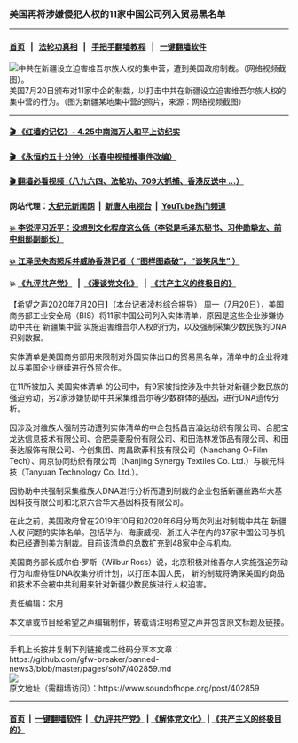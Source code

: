 ### 美国再将涉嫌侵犯人权的11家中国公司列入贸易黑名单
------------------------

#### [首页](https://github.com/gfw-breaker/banned-news3/blob/master/README.md) &nbsp;&nbsp;|&nbsp;&nbsp; [法轮功真相](https://github.com/begood0513/basic/blob/master/README.md)  &nbsp;&nbsp;|&nbsp;&nbsp; [手把手翻墙教程](https://github.com/gfw-breaker/guides/wiki)  &nbsp;&nbsp;|&nbsp;&nbsp; [一键翻墙软件](https://github.com/gfw-breaker/nogfw/blob/master/README.md)  



<div><img alt="中共在新疆设立迫害维吾尔族人权的集中营，遭到美国政府制裁。（网络视频截图）。" src="https://img.soundofhope.org/2020-02/1582234989041.jpg"/>
<br/><figcaption class="caption">
 美国7月20日颁布对11家中企的制裁，以打击中共在新疆设立迫害维吾尔族人权的集中营的行为。（图为新疆某地集中营的照片，来源：网络视频截图）
</figcaption></div><hr/>

#### [ 🎬  《红墙的记忆》- 4.25中南海万人和平上访纪实](http://141.164.39.94:10000/videos/legend/425.html)

#### [ 🎬  《永恒的五十分钟》（长春电视插播事件改编） ](http://141.164.39.94:10000/videos/news/ComingForYou-2.html)

#### [ 🎬  翻墙必看视频（八九六四、法轮功、709大抓捕、香港反送中 ...）](https://github.com/gfw-breaker/links/blob/master/banned.md)

#### 网站代理：[大纪元新闻网](http://167.172.10.89:10080/gb/) &nbsp;|&nbsp; [新唐人电视台](http://167.172.10.89:8808/gb/) &nbsp;|&nbsp; [YouTube热门频道](http://158.247.203.241/youtube.html)

#### [ 💥 李锐评习近平：没想到文化程度这么低（李锐是毛泽东秘书、习仲勋挚友、前中组部副部长）](http://141.164.39.94:10000/videos/res/Communist/lirui-xi.html)

#### [ 💥 江泽民失态怒斥并威胁香港记者（ “图样图森破”，“谈笑风生” ）](http://141.164.39.94:10000/videos/res/realjzm/naive.html)

####  💥 [《九评共产党》](http://141.164.39.94:10000/videos/res/jiuping/) &nbsp; |&nbsp; [《漫谈党文化》](http://141.164.39.94:10000/videos/res/mtdwh/) &nbsp; |&nbsp; [《共产主义的终极目的》](http://141.164.39.94:10000/videos/res/zjmd/)  

<div><div class="Content__Wrapper sc-1bvya0-0 grZQxZ">
 <p class="meta-top">
  <span class="meta">
   【希望之声2020年7月20日】（本台记者凌杉综合报导）
  </span>
  周一（7月20日），美国商务部工业安全局（BIS）将11家中国公司列入实体清单，原因是这些企业涉嫌协助中共在
  <ok href="/term/8160">
   新疆集中营
  </ok>
  实施迫害维吾尔人权的行为，以及强制采集少数民族的DNA识别数据。
 </p>
 <p>
  实体清单是美国商务部用来限制对外国实体出口的贸易黑名单，清单中的企业将难以与美国企业继续进行外贸合作。
 </p>
 <div class="AD_Embed__Wrap-sc-1xslmin-0 igMuqX module desktop">
  <div>
  </div>
 </div>
 <p>
  在11所被加入
  <ok href="/term/3328">
   美国实体清单
  </ok>
  的公司中，有9家被指控涉及中共针对新疆少数民族的强迫劳动，另2家涉嫌协助中共采集维吾尔等少数群体的基因，进行DNA遗传分析。
 </p>
 <p>
  因涉及对维族人强制劳动遭列实体清单的中企包括昌吉溢达纺织有限公司、合肥宝龙达信息技术有限公司、合肥美菱股份有限公司、和田浩林发饰品有限公司、和田泰达服饰有限公司、今创集团、南昌欧菲科技有限公司（Nanchang O-Film Tech）、南京协同纺织有限公司（Nanjing Synergy Textiles Co. Ltd.）与碳元科技（Tanyuan Technology Co. Ltd.）。
 </p>
 <p>
  因协助中共强制采集维族人DNA进行分析而遭到制裁的企业包括新疆丝路华大基因科技有限公司和北京六合华大基因科技有限公司。
 </p>
 <p>
  在此之前，美国政府曾在2019年10月和2020年6月分两次列出对制裁中共在
  <ok href="/term/118673">
   新疆人权
  </ok>
  问题的实体名单。包括华为、海康威视、浙江大华在内的37家中国公司与机构已经遭到美方制裁。目前该清单的总数扩充到48家中企与机构。
 </p>
 <p>
  美国商务部长威尔伯·罗斯（Wilbur Ross）说，北京积极对维吾尔人实施强迫劳动行为和虐待性DNA收集分析计划，以打压本国人民， 新的制裁将确保美国的商品和技术不会被中共利用来针对新疆少数民族进行人权迫害。
 </p>
 <p class="meta-btm">
  责任编辑：宋月
 </p>
 <p class="meta-btm">
  本文章或节目经希望之声编辑制作，转载请注明希望之声并包含原文标题及链接。
 </p>
</div>
</div>
<hr/>
手机上长按并复制下列链接或二维码分享本文章：<br/>
https://github.com/gfw-breaker/banned-news3/blob/master/pages/soh7/402859.md <br/>
<a href='https://github.com/gfw-breaker/banned-news3/blob/master/pages/soh7/402859.md'><img src='https://github.com/gfw-breaker/banned-news3/blob/master/pages/soh7/402859.md.png'/></a> <br/>
原文地址（需翻墙访问）：https://www.soundofhope.org/post/402859


------------------------
#### [首页](https://github.com/gfw-breaker/banned-news3/blob/master/README.md) &nbsp;|&nbsp; [一键翻墙软件](https://github.com/gfw-breaker/nogfw/blob/master/README.md) &nbsp;| [《九评共产党》](https://github.com/gfw-breaker/9ping.md/blob/master/README.md#九评之一评共产党是什么) | [《解体党文化》](https://github.com/gfw-breaker/jtdwh.md/blob/master/README.md) | [《共产主义的终极目的》](https://github.com/gfw-breaker/gczydzjmd.md/blob/master/README.md)


<img src='http://gfw-breaker.win/banned-news3/pages/soh7/402859.md' width='0px' height='0px'/>
